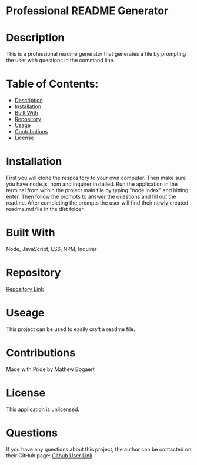   # Professional README Generator

  # Description
  This is a professional readme generator that generates a file by prompting the user with questions in the command line. 
  
  # Table of Contents:
  * [Description](#description)
  * [Installation](#installation)
  * [Built With](#built-with)
  * [Repository](#repository)
  * [Usage](#usage)
  * [Contributions](#contributions)
  * [License](#license)

  # Installation
  First you will clone the respository to your own computer. Then make sure you have node.js, npm and inquirer installed. Run the application in the terminal from within the project main file by typing "node index" and hitting enter. Then follow the prompts to answer the questions and fill out the readme. After completing the prompts the user will find their newly created readme.md file in the dist folder.

  # Built With
  Node, JavaScript, ES6, NPM, Inquirer

  # Repository
  [Repository Link](https://github.com/Mbogaert/readme-generator)

  # Useage
  This project can be used to easily craft a readme file.

  # Contributions
  Made with Pride by Mathew Bogaert

  # License
  This application is unlicensed.

  # Questions
  If you have any questions about this project, the author can be contacted on their GitHub page: [Github User Link](https://github.com/Mbogaert)
